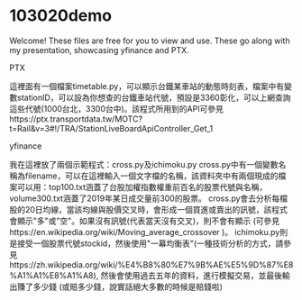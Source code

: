 # 103020demo
Welcome! These files are free for you to view and use. These go along with my presentation, showcasing yfinance and PTX.

PTX

這裡面有一個檔案timetable.py，可以顯示台鐵某車站的動態時刻表，檔案中有變數stationID，可以設為你想查的台鐵車站代號，預設是3360彰化，可以上網查詢這些代號(1000台北，3300台中)。該程式所用到的API可參見https://ptx.transportdata.tw/MOTC?t=Rail&v=3#!/TRA/StationLiveBoardApiController_Get_1


yfinance

我在這裡放了兩個示範程式：cross.py及ichimoku.py
cross.py中有一個變數名稱為filename，可以在這裡輸入一個文字檔的名稱，該資料夾中有兩個現成的檔案可以用：top100.txt涵蓋了台股加權指數權重前百名的股票代號與名稱，volume300.txt涵蓋了2019年某日成交量前300的股票。
cross.py會去分析每檔股的20日均線，當該均線與股價交叉時，會形成一個買進或賣出的訊號，該程式會顯示"多"或"空"。如果沒有訊號(代表當天沒有交叉)，則不會有顯示 (可參見https://en.wikipedia.org/wiki/Moving_average_crossover )。
ichimoku.py則是接受一個股票代號stockid，然後使用"一幕均衡表"(一種技術分析的方式，請參見https://zh.wikipedia.org/wiki/%E4%B8%80%E7%9B%AE%E5%9D%87%E8%A1%A1%E8%A1%A8),
然後會使用過去五年的資料，進行模擬交易，並最後輸出賺了多少錢 (或賠多少錢，說實話絕大多數的時候是賠錢啦)
